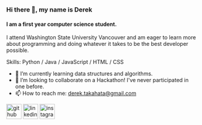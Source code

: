 ### Hi there 👋, my name is Derek
#### I am a first year computer science student.


I attend Washington State University Vancouver and am eager to learn more about programming and doing whatever it takes to be the best developer possible.

Skills: Python / Java / JavaScript / HTML / CSS

- 🌱 I’m currently learning data structures and algorithms. 
- 👯 I’m looking to collaborate on a Hackathon! I've never participated in one before. 
- 📫 How to reach me: derek.takahata@gmail.com 


[<img src='https://cdn.jsdelivr.net/npm/simple-icons@3.0.1/icons/github.svg' alt='github' height='40'>](https://github.com/DerekTakahata)  [<img src='https://cdn.jsdelivr.net/npm/simple-icons@3.0.1/icons/linkedin.svg' alt='linkedin' height='40'>](https://www.linkedin.com/in/derek-takahata-9a6741252/)  [<img src='https://cdn.jsdelivr.net/npm/simple-icons@3.0.1/icons/instagram.svg' alt='instagram' height='40'>](https://www.instagram.com/d.takahata/)  

